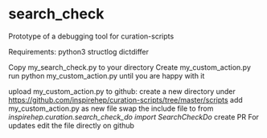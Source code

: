 # search_check
Prototype of a debugging tool for curation-scripts

Requirements:
python3
structlog
dictdiffer

Copy my_search_check.py to your directory
Create my_custom_action.py
run python my_custom_action.py
until you are happy with it

upload my_custom_action.py to github:
create a new directory under https://github.com/inspirehep/curation-scripts/tree/master/scripts 
add my_custom_action.py as new file 
swap the include file to from *inspirehep.curation.search_check_do import SearchCheckDo*
create PR
For updates edit the file directly on github
